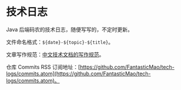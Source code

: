 # 技术日志

Java 后端码农的技术日志，随便写写的，不定时更新。

文件命名格式：`${date}-${topic}-${title}`。

文章写作规范：[中文技术文档的写作规范](https://github.com/ruanyf/document-style-guide)。

仓库 Commits RSS 订阅地址：[https://github.com/FantasticMao/tech-logs/commits.atom](https://github.com/FantasticMao/tech-logs/commits.atom)。
